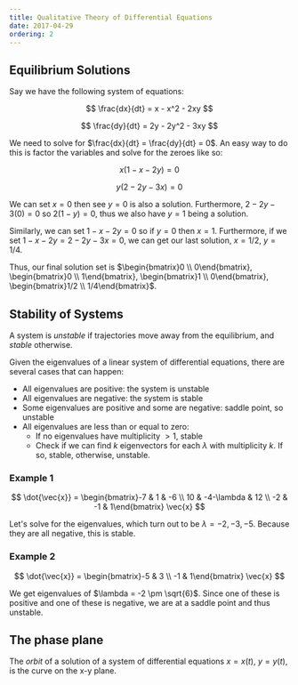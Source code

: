 ```yaml
---
title: Qualitative Theory of Differential Equations
date: 2017-04-29
ordering: 2
---
```


## Equilibrium Solutions

Say we have the following system of equations:

$$
\frac{dx}{dt} = x - x^2 - 2xy
$$

$$
\frac{dy}{dt} = 2y - 2y^2 - 3xy
$$

We need to solve for  $\frac{dx}{dt} = \frac{dy}{dt} = 0$. An easy way to do this is factor the variables and solve for the zeroes like so:

$$x(1 - x - 2y) = 0$$

$$y(2 - 2y - 3x) = 0$$

We can set $x = 0$ then see $y = 0$ is also a solution. Furthermore, $2 - 2y - 3(0) = 0$ so $2(1 - y) = 0$, thus we also have $y = 1$ being a solution.

Similarly, we can set $1 - x - 2y = 0$ so if $y = 0$ then $x = 1$. Furthermore, if we set $1 - x - 2y = 2 - 2y - 3x = 0$, we can get our last solution, $x = 1/2$, $y = 1/4$.

Thus, our final solution set is $\begin{bmatrix}0 \\ 0\end{bmatrix}, \begin{bmatrix}0 \\ 1\end{bmatrix}, \begin{bmatrix}1 \\ 0\end{bmatrix}, \begin{bmatrix}1/2 \\ 1/4\end{bmatrix}$.

## Stability of Systems

A system is *unstable* if trajectories move away from the equilibrium, and *stable* otherwise.

Given the eigenvalues of a linear system of differential equations, there are several cases that can happen:

* All eigenvalues are positive: the system is unstable
* All eigenvalues are negative: the system is stable
* Some eigenvalues are positive and some are negative: saddle point, so unstable
* All eigenvalues are less than or equal to zero:
  * If no eigenvalues have multiplicity $> 1$, stable
  * Check if we can find $k$ eigenvectors for each $\lambda$ with multiplicity $k$. If so, stable, otherwise, unstable.
  
### Example 1

$$
\dot{\vec{x}} = \begin{bmatrix}-7 & 1 & -6 \\ 10 & -4-\lambda & 12 \\ -2 & -1 & 1\end{bmatrix} \vec{x}
$$

Let's solve for the eigenvalues, which turn out to be $\lambda = -2, -3, -5$. Because they are all negative, this is stable.

### Example 2

$$
\dot{\vec{x}} = \begin{bmatrix}-5 & 3 \\ -1 & 1\end{bmatrix} \vec{x}
$$

We get eigenvalues of $\lambda = -2 \pm \sqrt{6}$. Since one of these is positive and one of these is negative, we are at a saddle point and thus unstable.

## The phase plane

The *orbit* of a solution of a system of differential equations $x = x(t)$, $y = y(t)$, is the curve on the x-y plane.


